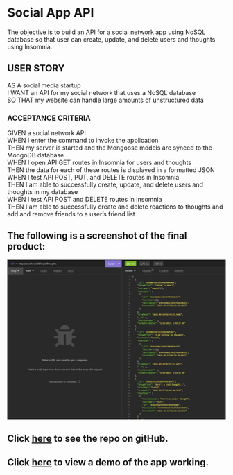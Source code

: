# Social App API

The objective is to build an API for a social network app using NoSQL database so that user can create, update, and delete users and thoughts using Insomnia.

## USER STORY

AS A social media startup<br/>
I WANT an API for my social network that uses a NoSQL database<br/>
SO THAT my website can handle large amounts of unstructured data<br/>

### ACCEPTANCE CRITERIA
GIVEN a social network API<br/>
WHEN I enter the command to invoke the application<br/>
THEN my server is started and the Mongoose models are synced to the MongoDB database<br/>
WHEN I open API GET routes in Insomnia for users and thoughts<br/>
THEN the data for each of these routes is displayed in a formatted JSON<br/>
WHEN I test API POST, PUT, and DELETE routes in Insomnia<br/>
THEN I am able to successfully create, update, and delete users and thoughts in my database<br/>
WHEN I test API POST and DELETE routes in Insomnia<br/>
THEN I am able to successfully create and delete reactions to thoughts
and add and remove friends to a user’s friend list<br/>

## The following is a screenshot of the final product:
![alt text](./utils/Thoughts.jpg)

## Click [here](https://github.com/dolivafig/SocialApp) to see the repo on gitHub.
## Click [here]() to view a demo of the app working.
